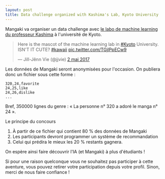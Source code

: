 ```yaml
---
layout: post
title: Data challenge organized with Kashima's Lab, Kyoto University
---
```


Mangaki va organiser un data challenge avec [le labo de machine learning du professeur Kashima](http://www.ml.ist.i.kyoto-u.ac.jp/en/) à l'université de Kyoto.

<blockquote class="twitter-tweet" data-lang="fr"><p lang="en" dir="ltr">Here is the mascot of the machine learning lab in <a href="https://twitter.com/hashtag/Kyoto?src=hash">#Kyoto</a> University. ISN&#39;T IT CUTE? <a href="https://twitter.com/hashtag/kawaii?src=hash">#kawaii</a> <a href="https://t.co/TGjlPpECw9">pic.twitter.com/TGjlPpECw9</a></p>&mdash; Jill-Jênn Vie (@jjvie) <a href="https://twitter.com/jjvie/status/859340308030537728">2 mai 2017</a></blockquote> <script async src="//platform.twitter.com/widgets.js" charset="utf-8"></script>

Les données de Mangaki seront anonymisées pour l'occasion. On publiera donc un fichier sous cette forme :

    320,24,favorite
    24,25,like
    24,26,dislike
    ...

Bref, 350000 lignes du genre : « La personne n° 320 a adoré le manga n° 24 ».

Le principe du concours

1. À partir de ce fichier qui contient 80 % des données de Mangaki
2. Les participants devront programmer un système de recommandation
3. Celui qui prédira le mieux les 20 % restants gagnera.

On espère ainsi faire découvrir l'IA (et Mangaki) à plus d'étudiants !

Si pour une raison quelconque vous ne souhaitez pas participer à cette aventure, vous pouvez retirer votre participation depuis votre profil. Sinon, merci de nous faire confiance !
